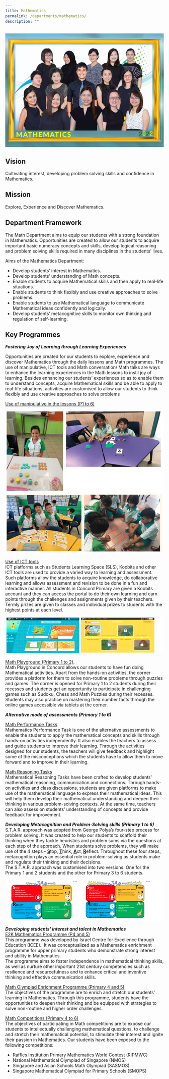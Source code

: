 ```yaml
---
title: Mathematics
permalink: /departments/mathematics/
description: ""
---
```

![](/images/MATHEMATICS_P1.jpeg)

Vision
-------

Cultivating interest, developing problem solving skills and confidence in Mathematics.

Mission
--------

Explore, Experience and Discover Mathematics.

Department Framework
---------------------

The Math Department aims to equip our students with a strong foundation in Mathematics. Opportunities are created to allow our students to acquire important basic numeracy concepts and skills, develop logical reasoning and problem solving skills required in many disciplines in the students’ lives.

Aims of the Mathematics Department:

*   Develop students’ interest in Mathematics.
*   Develop students’ understanding of Math concepts.
*   Enable students to acquire Mathematical skills and then apply to real-life situations.
*   Enable students to think flexibly and use creative approaches to solve problems.
*   Enable students to use Mathematical language to communicate Mathematical ideas confidently and logically.
*   Develop students’ metacognitive skills to monitor own thinking and regulation of self-learning. 

Key Programmes
---------------

_**Fostering Joy of Learning through Learning Experiences**_ 

Opportunities are created for our students to explore, experience and discover Mathematics through the daily lessons and Math programmes. The use of manipulative, ICT tools and Math conversation/ Math talks are ways to enhance the learning experiences in the Math lessons to instil joy of learning. Besides enhancing our students’ experiences so as to enable them to understand concepts, acquire Mathematical skills and be able to apply to real-life situations, activities are customised to allow our students to think flexibly and use creative approaches to solve problems

<u>Use of manipulative in the lessons (P1 to 6)</u>

![](/images/m1.png)
![](/images/m2.png)

<u>Use of ICT tools</u>   
ICT platforms such as Students Learning Space (SLS), Koobits and other ICT tools are used to provide a varied way to learning and assessment. Such platforms allow the students to acquire knowledge, do collaborative learning and allows assessment and revision to be done in a fun and interactive manner. All students in Concord Primary are given a Koobits account and they can access the portal to do their own learning and earn points through the challenges and assignments given by their teachers. Termly prizes are given to classes and individual prizes to students with the highest points at each level.

![](/images/m3.png)

<u>Math Playground (Primary 1 to 2)</u>.  
Math Playground in Concord allows our students to have fun doing Mathematical activities. Apart from the hands-on activities, the corner provides a platform for them to solve non-routine problems through puzzles and games. The corner is opened for Primary 1 to 2 students during their recesses and students get an opportunity to participate in challenging games such as Sudoku, Chess and Math Puzzles during their recesses. Students may also practice on mastering their number facts through the online games accessible via tablets at the corner.  

**_Alternative mode of assessments (Primary 1 to 6)_**

<u>Math Performance Tasks</u>   
Mathematics Performance Task is one of the alternative assessments to enable the students to apply the mathematical concepts and skills through hands-on activities independently. It also enables the teachers to assess and guide students to improve their learning. Through the activities designed for our students, the teachers will give feedback and highlight some of the misconceptions which the students have to allow them to move forward and to improve in their learning.  

<u>Math Reasoning Tasks</u>   
Mathematical Reasoning Tasks have been crafted to develop students’ mathematical reasoning, communication and connections. Through hands-on activities and class discussions, students are given platforms to make use of the mathematical language to express their mathematical ideas. This will help them develop their mathematical understanding and deepen their thinking in various problem-solving contexts. At the same time, teachers can also assess on students’ understanding of concepts and provide feedback for improvement.  
  
**_Developing Metacognition and Problem-Solving skills (Primary 1 to 6)_**     
S.T.A.R. approach was adopted from George Polya’s four-step process for problem solving. It was created to help our students to scaffold their thinking when they tackle heuristics and problem sums via the questions at each step of the approach. When students solve problems, they will make use of the 4 steps - <u>**S**</u>top, <u>**T**</u>hink, <u>**A**</u>ct, <u>**R**</u>eflect. Throughout these four steps, metacognition plays an essential role in problem-solving as students make and regulate their thinking and their decisions.  
The S.T.A.R. approach was customised into two versions. One for the Primary 1 and 2 students and the other for Primary 3 to 6 students.

![](/images/m4.png)

**_Developing students' interest and talent in Mathematics_**    
<u>E2K Mathematics Programme (P4 and 5)</u>    
This programme was developed by Israel Centre for Excellence through Education (ICEE).  It was conceptualized as a Mathematics enrichment programme for upper primary students who demonstrate strong interest and ability in Mathematics.  
The programme aims to foster independence in mathematical thinking skills, as well as nurture other important 21st century competencies such as resilience and resourcefulness and to enhance critical and inventive thinking and effective communication skills.  
  
<u>Math Olympiad Enrichment Programme (Primary 4 and 5)</u>  
The objectives of the programme are to enrich and stretch our students’ learning in Mathematics. Through this programme, students have the opportunities to deepen their thinking and be equipped with strategies to solve non-routine and higher order challenges.  
  
<u>Math Competitions (Primary 4 to 6)</u>  
The objectives of participating in Math competitions are to expose our students to intellectually challenging mathematical questions, to challenge and stretch their mathematical potential, to stimulate their interest and ignite their passion in Mathematics. Our students have been exposed to the following competitions:  

*   Raffles Institution Primary Mathematics World Contest (RIPMWC)
*   National Mathematical Olympiad of Singapore (NMOS)
*   Singapore and Asian Schools Math Olympiad (SASMOS)
*   Singapore Mathematical Olympiad for Primary Schools (SMOPS)